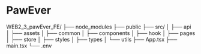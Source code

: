 # PawEver

WEB2_3_pawEver_FE/ ├── node_modules ├── public ├── src/ │ ├── api │ ├── assets │ ├── common │ ├── components │ ├── hook │ ├── pages │ ├── store │ ├── styles │ ├── types │ └── utils ├── App.tsx ├── main.tsx └── .env
